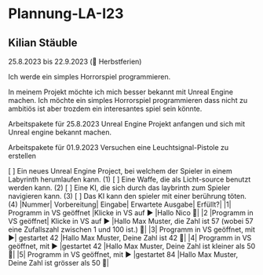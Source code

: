 # Plannung-LA-I23
## Kilian Stäuble

25.8.2023 bis 22.9.2023 (🍁 Herbstferien)

Ich werde ein simples Horrorspiel programmieren.

In meinem Projekt möchte ich mich besser bekannt mit Unreal Engine machen. Ich möchte ein simples Horrorspiel programmieren dass nicht zu ambitiös ist aber trozdem ein interesantes spiel sein könnte.

Arbeitspakete für 25.8.2023
Unreal Engine Projekt anfangen und sich mit Unreal engine bekannt machen.

Arbeitspakete für 01.9.2023
Versuchen eine Leuchtsignal-Pistole zu erstellen

[ ] Ein neues Unreal Engine Project, bei welchem der Spieler in einem Labyrinth herumlaufen kann. (1)
[ ] Eine Waffe, die als Licht-source benutzt werden kann. (2)
[ ] Eine KI, die sich durch das laybrinth zum Spieler navigieren kann. (3)
[ ] Das KI kann den spieler mit einer berührung töten. (4)
|Nummer|	Vorbereitung|	Eingabe|	Erwartete Ausgabe|	Erfüllt?|
|1|	Programm in VS geöffnet	|Klicke in VS auf ▶️	|Hallo Nico	🤷|
|2	|Programm in VS geöffnet|	Klicke in VS auf ▶️	|Hallo Max Muster, die Zahl ist 57 (wobei 57 eine Zufallszahl zwischen 1 und 100 ist.)	🤷|
|3|	Programm in VS geöffnet, mit ▶️| gestartet	42	|Hallo Max Muster, Deine Zahl ist 42	🤷|
|4|	Programm in VS geöffnet, mit ▶️ |gestartet	42	|Hallo Max Muster, Deine Zahl ist kleiner als 50	🤷|
|5|	Programm in VS geöffnet, mit ▶️ |gestartet	84	|Hallo Max Muster, Deine Zahl ist grösser als 50	🤷|
